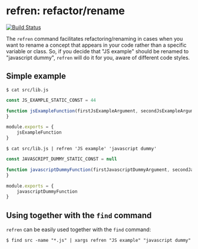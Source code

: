 # refren: refactor/rename
[![Build Status](https://travis-ci.org/sharkdp/fd.svg?branch=master)](https://travis-ci.org/bm371613/refren)

The `refren` command facilitates refactoring/renaming in cases when you want to rename a concept that appears in your
code rather than a specific variable or class. So, if you decide that "JS example" should be renamed to
"javascript dummy", `refren` will do it for you, aware of different code styles.

## Simple example

`
$ cat src/lib.js
`

```js
const JS_EXAMPLE_STATIC_CONST = 44

function jsExampleFunction(firstJsExampleArgument, secondJsExampleArgument) {
}

module.exports = {
    jsExampleFunction
}
```

`
$ cat src/lib.js | refren 'JS example' 'javascript dummy'
`

```js
const JAVASCRIPT_DUMMY_STATIC_CONST = null

function javascriptDummyFunction(firstJavascriptDummyArgument, secondJavascriptDummyArgument) {
}

module.exports = {
    javascriptDummyFunction
}
```

## Using together with the `find` command

`refren` can be easily used together with the `find` command:

`
$ find src -name "*.js" | xargs refren "JS example" "javascript dummy"
`
